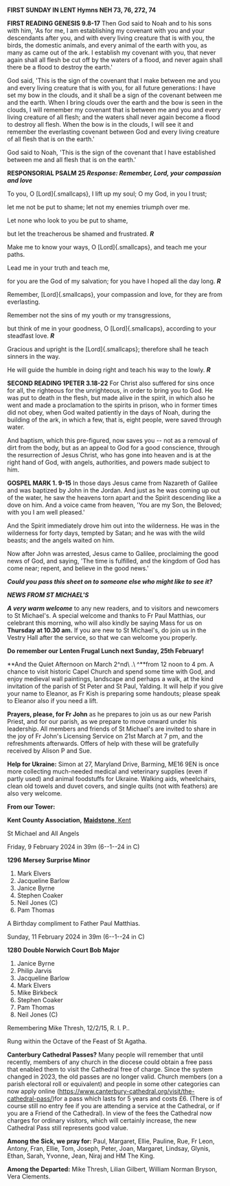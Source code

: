 **FIRST SUNDAY IN LENT Hymns NEH 73, 76, 272, 74**

**FIRST READING GENESIS 9.8-17** Then God said to Noah and to his sons
with him, 'As for me, I am establishing my covenant with you and your
descendants after you, and with every living creature that is with you,
the birds, the domestic animals, and every animal of the earth with you,
as many as came out of the ark. I establish my covenant with you, that
never again shall all flesh be cut off by the waters of a flood, and
never again shall there be a flood to destroy the earth.'

God said, 'This is the sign of the covenant that I make between me and
you and every living creature that is with you, for all future
generations: I have set my bow in the clouds, and it shall be a sign of
the covenant between me and the earth. When I bring clouds over the
earth and the bow is seen in the clouds, I will remember my covenant
that is between me and you and every living creature of all flesh; and
the waters shall never again become a flood to destroy all flesh. When
the bow is in the clouds, I will see it and remember the everlasting
covenant between God and every living creature of all flesh that is on
the earth.'

God said to Noah, 'This is the sign of the covenant that I have
established between me and all flesh that is on the earth.'

**RESPONSORIAL PSALM 25 *Response: Remember, Lord, your compassion and
love***

To you, O [Lord]{.smallcaps}, I lift up my soul; O my God, in you I
trust;

let me not be put to shame; let not my enemies triumph over me.

Let none who look to you be put to shame,

but let the treacherous be shamed and frustrated. ***R***

Make me to know your ways, O [Lord]{.smallcaps}, and teach me your
paths.

Lead me in your truth and teach me,

for you are the God of my salvation; for you have I hoped all the day
long. ***R***

Remember, [Lord]{.smallcaps}, your compassion and love, for they are
from everlasting.

Remember not the sins of my youth or my transgressions,

but think of me in your goodness, O [Lord]{.smallcaps}, according to
your steadfast love. ***R***

Gracious and upright is the [Lord]{.smallcaps}; therefore shall he teach
sinners in the way.

He will guide the humble in doing right and teach his way to the lowly.
***R***

**SECOND READING 1PETER 3.18-22** For Christ also suffered for sins once
for all, the righteous for the unrighteous, in order to bring you to
God. He was put to death in the flesh, but made alive in the spirit, in
which also he went and made a proclamation to the spirits in prison, who
in former times did not obey, when God waited patiently in the days of
Noah, during the building of the ark, in which a few, that is, eight
people, were saved through water.

And baptism, which this pre-figured, now saves you -- not as a removal
of dirt from the body, but as an appeal to God for a good conscience,
through the resurrection of Jesus Christ, who has gone into heaven and
is at the right hand of God, with angels, authorities, and powers made
subject to him.

**GOSPEL MARK 1. 9-15** In those days Jesus came from Nazareth of
Galilee and was baptized by John in the Jordan. And just as he was
coming up out of the water, he saw the heavens torn apart and the Spirit
descending like a dove on him. And a voice came from heaven, 'You are my
Son, the Beloved; with you I am well pleased.'

And the Spirit immediately drove him out into the wilderness. He was in
the wilderness for forty days, tempted by Satan; and he was with the
wild beasts; and the angels waited on him.

Now after John was arrested, Jesus came to Galilee, proclaiming the good
news of God, and saying, 'The time is fulfilled, and the kingdom of God
has come near; repent, and believe in the good news.'

***Could you pass this sheet on to someone else who might like to see
it?***

***NEWS FROM ST MICHAEL\'S***

***A very warm welcome*** to any new readers, and to visitors and
newcomers to St Michael\'s. A special welcome and thanks to Fr Paul
Matthias, our celebrant this morning, who will also kindly be saying
Mass for us on **Thursday at 10.30 am.** If you are new to St
Michael\'s, do join us in the Vestry Hall after the service, so that we
can welcome you properly.

**Do remember our Lenten Frugal Lunch next Sunday, 25th February!**

**And the Quiet Afternoon on March 2^nd\ .\ ^**from 12 noon to 4 pm. A
chance to visit historic Capel Church and spend some time with God, and
enjoy medieval wall paintings, landscape and perhaps a walk, at the kind
invitation of the parish of St Peter and St Paul, Yalding. It will help
if you give your name to Eleanor, as Fr Kish is preparing some handouts;
please speak to Eleanor also if you need a lift.

**Prayers, please, for Fr John** as he prepares to join us as our new
Parish Priest, and for our parish, as we prepare to move onward under
his leadership. All members and friends of St Michael\'s are invited to
share in the joy of Fr John\'s Licensing Service on 21st March at 7
pm, and the refreshments afterwards. Offers of help with these will be
gratefully received by Alison P and Sue.

**Help for Ukraine:** Simon at 27, Maryland Drive, Barming, ME16 9EN is
once more collecting much-needed medical and veterinary supplies (even
if partly used) and animal foodstuffs for Ukraine. Walking aids,
wheelchairs, clean old towels and duvet covers, and single quilts (not
with feathers) are also very welcome.

**From our Tower:**

**Kent County Association,** [**Maidstone**,
Kent](https://dove.cccbr.org.uk/tower/12644#_blank)

St Michael and All Angels

Friday, 9 February 2024 in 39m (6--1--24 in C)

**1296** **Mersey Surprise Minor**

1. Mark Elvers
2. Jacqueline Barlow
3. Janice Byrne
4. Stephen Coaker
5. Neil Jones (C)
6. Pam Thomas

A Birthday compliment to Father Paul Matthias.

Sunday, 11 February 2024 in 39m (6--1--24 in C)

**1280** **Double Norwich Court Bob Major**

1. Janice Byrne
2. Philip Jarvis
3. Jacqueline Barlow
4. Mark Elvers
5. Mike Birkbeck
6. Stephen Coaker
7. Pam Thomas
8. Neil Jones (C)

Remembering Mike Thresh, 12/2/15, R. I. P..

Rung within the Octave of the Feast of St Agatha.

**Canterbury Cathedral Passes?** Many people will remember that until
recently, members of any church in the diocese could obtain a free pass
that enabled them to visit the Cathedral free of charge. Since the
system changed in 2023, the old passes are no longer valid. Church
members (on a parish electoral roll or equivalent) and people in some
other categories can now apply online
(https://www.canterbury-cathedral.org/visit/the-cathedral-pass/)for a
pass which lasts for 5 years and costs £6. (There is of course still no
entry fee if you are attending a service at the Cathedral, or if you are
a Friend of the Cathedral). In view of the fees the Cathedral now
charges for ordinary visitors, which will certainly increase, the new
Cathedral Pass still represents good value.

**Among the Sick, we pray for:** Paul, Margaret, Ellie, Pauline, Rue, Fr
Leon, Antony, Fran, Ellie, Tom, Joseph, Peter, Joan, Margaret, Lindsay,
Glynis, Ethan, Sarah, Yvonne, Jean, Niraj and HM The King.

**Among the Departed:** Mike Thresh, Lilian Gilbert, William Norman
Bryson, Vera Clements.
